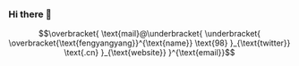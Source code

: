 ### Hi there 👋

<!--
**fengyangyang98/fengyangyang98** is a ✨ _special_ ✨ repository because its `README.md` (this file) appears on your GitHub profile.

Here are some ideas to get you started:

- 🔭 I’m currently working on ...
- 🌱 I’m currently learning ...
- 👯 I’m looking to collaborate on ...
- 🤔 I’m looking for help with ...
- 💬 Ask me about ...
- 📫 How to reach me: ...
- 😄 Pronouns: ...
- ⚡ Fun fact: ...
-->


```math
\overbracket{
  \text{mail}@\underbracket{
    \underbracket{
      \overbracket{\text{fengyangyang}}^{\text{name}}
      \text{98}
    }_{\text{twitter}}
      \text{.cn}
  }_{\text{website}}
}^{\text{email}}
```
